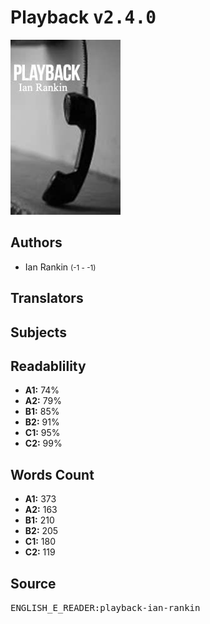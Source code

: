 # Playback <kbd>v2.4.0</kbd>

![](./cover.medium.jpg "")

## Authors


 - Ian Rankin <small>(-1 - -1)</small>

## Translators



## Subjects



## Readablility


 - **A1:** 74%
 - **A2:** 79%
 - **B1:** 85%
 - **B2:** 91%
 - **C1:** 95%
 - **C2:** 99%

## Words Count


 - **A1:** 373
 - **A2:** 163
 - **B1:** 210
 - **B2:** 205
 - **C1:** 180
 - **C2:** 119

## Source


<kbd>ENGLISH_E_READER:playback-ian-rankin</kbd>
